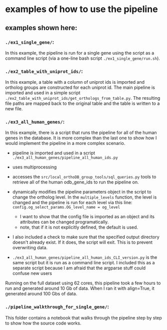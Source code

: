 # examples of how to use the pipeline

## examples shown here:

### `./ex1_single_gene/`:

In this example, the pipeline is run for a single gene using the script as a command line script (via a one-line bash script `./ex1_single_gene/run.sh`).

### `./ex2_table_with_uniprot_ids/`:

In this example, a table with a column of uniprot ids is imported and ortholog groups are constructed for each uniprot id. The main pipeline is imported and used in a simple script `./ex2_table_with_uniprot_ids/get_orthologs_from_table.py`. The resulting file paths are mapped back to the original table and the table is written to a new file. <br>

### `./ex3_all_human_genes/`:
In this example, there is a script that runs the pipeline for all of the human genes in the database. It is more complex than the last one to show how I would implement the pipeline in a more complex scenario. <br>
- pipeline is imported and used in a script `./ex3_all_human_genes/pipeline_all_human_ids.py`
- uses multiprocessing
- accesses the `src/local_orthoDB_group_tools/sql_queries.py` tools to retrieve all of the human odb_gene_ids to run the pipeline on.
- dynamically modifies the pipeline parameters object in the script to change the ortholog level. In the `multiple_levels` function, the level is changed and the pipeline is run for each level via this line: `config.og_select_params.OG_level_name = og_level`
    - I want to show that the config file is imported as an object and its attributes can be changed programatically.
    - note, that if it is not explicitly defined, the default is used.
- I also included a check to make sure that the specified output directory doesn't already exist. If it does, the script will exit. This is to prevent overwriting data. <br>

- `./ex3_all_human_genes/pipeline_all_human_ids_CLI_version.py` is the same script but it is run as a command line script. I included this as a separate script because I am afraid that the argparse stuff could confuse new users<br>

Running on the full dataset using 62 cores, this pipeline took a few hours to run and generated around 10 Gb of data. When I ran it with align=True, it generated around 100 Gbs of data. <br>


### `./pipeline_walkthrough_for_single_gene/`:

This folder contains a notebook that walks through the pipeline step by step to show how the source code works.



